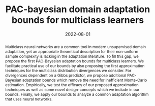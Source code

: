 ---
title: "PAC-bayesian domain adaptation bounds for multiclass learners"
collection: publications
permalink: /publication/2022-08-01-PAC-bayesian-domain-adaptation-bounds-for-multiclass-learners
date: 2022-08-01
venue: 'In the proceedings of Uncertainty in Artificial Intelligence'
venueinformal: 'UAI 2022'
citation: ' Anthony Sicilia,  Katherine Atwell,  Malihe Alikhani,  Seong Hwang, &quot;PAC-bayesian domain adaptation bounds for multiclass learners.&quot; In the proceedings of Uncertainty in Artificial Intelligence, 2022.'
paperurl: https://proceedings.mlr.press/v180/sicilia22a/sicilia22a.pdf
authors: 'Anthony Sicilia, Katherine Atwell, Malihe Alikhani, Seong Hwang'
abstract: "Multiclass neural networks are a common tool in modern unsupervised domain adaptation, yet an appropriate theoretical description for their non-uniform sample complexity is lacking in the adaptation literature. To fill this gap, we propose the first PAC-Bayesian adaptation bounds for multiclass learners. We facilitate practical use of our bounds by also proposing the first approximation techniques for the multiclass distribution divergences we consider. For divergences dependent on a Gibbs predictor, we propose additional PAC-Bayesian adaptation bounds which remove the need for inefficient Monte-Carlo estimation. Empirically, we test the efficacy of our proposed approximation techniques as well as some novel design-concepts which we include in our bounds. Finally, we apply our bounds to analyze a common adaptation algorithm that uses neural networks."
---